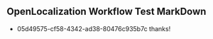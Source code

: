 ## OpenLocalization Workflow Test MarkDown
* 05d49575-cf58-4342-ad38-80476c935b7c thanks!

<!--HONumber=Jul16_HO4-->


